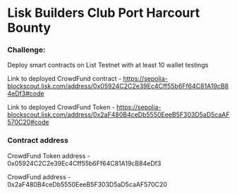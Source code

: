 # Lisk Builders Club Port Harcourt Bounty

### Challenge:

Deploy smart contracts on List Testnet with at least 10 wallet testings

Link to deployed CrowdFund contract - https://sepolia-blockscout.lisk.com/address/0x05924C2C2e39Ec4Cff55b6Ff64C81A19cB84eDf3#code

Link to deployed CrowdFund Token - 
https://sepolia-blockscout.lisk.com/address/0x2aF480B4ceDb5550EeeB5F303D5aD5caAF570C20#code

### Contract address

CrowdFund Token address - 0x05924C2C2e39Ec4Cff55b6Ff64C81A19cB84eDf3

CrowdFund address - 
0x2aF480B4ceDb5550EeeB5F303D5aD5caAF570C20

